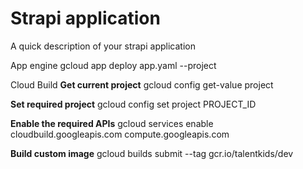 # Strapi application

A quick description of your strapi application

App engine
gcloud app deploy app.yaml --project

Cloud Build
**Get current project**
gcloud config get-value project

**Set required project**
gcloud config set project PROJECT_ID

**Enable the required APIs**
gcloud services enable cloudbuild.googleapis.com compute.googleapis.com

**Build custom image**
  gcloud builds submit --tag gcr.io/talentkids/dev
